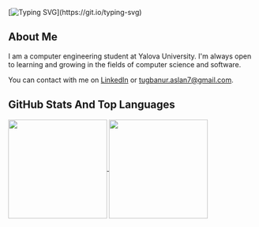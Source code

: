 [![Typing SVG](https://readme-typing-svg.demolab.com?font=Bungee&pause=1000&random=false&width=435&lines=HELLO!+I+AM+TU%C4%9EBA!)](https://git.io/typing-svg)

## About Me

I am a computer engineering student at Yalova University.
I'm always open to learning and growing in the fields of computer science and software. 

You can contact with me on [LinkedIn](https://www.linkedin.com/in/tu%C4%9Fba-nur-aslan-4aa86a258/)  or [tugbanur.aslan7@gmail.com](mailto:tugbanur.aslan7@gmail.com).



## GitHub Stats And Top Languages



<a href="https://github.com/tugbanuaslan7/github-readme-stats">
  <img height=200 align="center" src="https://github-readme-stats.vercel.app/api?username=tugbanuaslan7" />
</a>
<a href="https://github.com/tugbanuaslan7/convoychat">
  <img height=200 align="center" src="https://github-readme-stats.vercel.app/api/top-langs/?username=tugbanuaslan7&layout=donut" />
</a>




